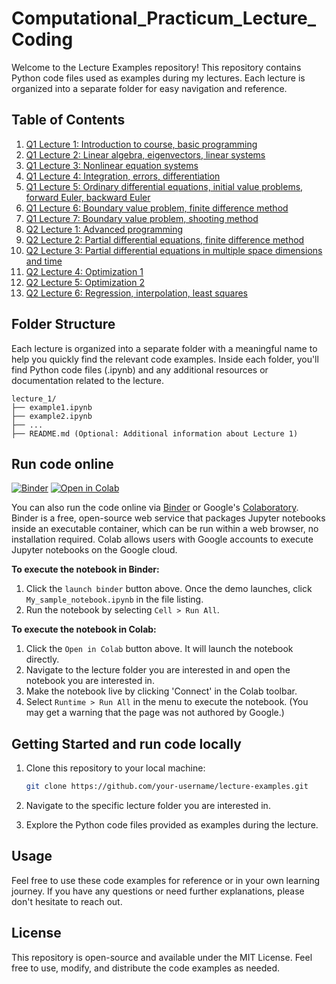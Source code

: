 # Computational_Practicum_Lecture_Coding

Welcome to the Lecture Examples repository! This repository contains Python code files used as examples during my lectures. Each lecture is organized into a separate folder for easy navigation and reference.

## Table of Contents

1. [Q1 Lecture 1: Introduction to course, basic programming](/q1_lecture_1/)
2. [Q1 Lecture 2: Linear algebra, eigenvectors, linear systems](/q1_lecture_2/)
3. [Q1 Lecture 3: Nonlinear equation systems](/q1_lecture_3/)
4. [Q1 Lecture 4: Integration, errors, differentiation](/q1_lecture_4/)
5. [Q1 Lecture 5: Ordinary differential equations, initial value problems, forward Euler, backward Euler](/q1_lecture_5/)
6. [Q1 Lecture 6: Boundary value problem, finite difference method](/q1_lecture_6/)
7. [Q1 Lecture 7: Boundary value problem, shooting method](/q1_lecture_7/)
8. [Q2 Lecture 1: Advanced programming](/q2_lecture_1/)
9. [Q2 Lecture 2: Partial differential equations, finite difference method](/q2_lecture_2/)
10. [Q2 Lecture 3: Partial differential equations in multiple space dimensions and time](/q2_lecture_3/)
11. [Q2 Lecture 4: Optimization 1](/q2_lecture_4/)
12. [Q2 Lecture 5: Optimization 2](/q2_lecture_5/)
13. [Q2 Lecture 6: Regression, interpolation, least squares](/q2_lecture_6/)
<!-- 14. [Q2 Lecture 7: ](/q2_lecture_7/) -->
## Folder Structure

Each lecture is organized into a separate folder with a meaningful name to help you quickly find the relevant code examples. Inside each folder, you'll find Python code files (.ipynb) and any additional resources or documentation related to the lecture.

   ```
lecture_1/
├── example1.ipynb
├── example2.ipynb
├── ...
├── README.md (Optional: Additional information about Lecture 1)
```

## Run code online
[![Binder](https://mybinder.org/badge.svg)](https://mybinder.org/v2/gh/process-intelligence-research/computational_practicum_lecture_coding/tree/main)
[![Open in Colab](https://colab.research.google.com/assets/colab-badge.svg)](https://colab.research.google.com/github/process-intelligence-research/computational_practicum_lecture_coding/tree/main)

You can also run the code online via [Binder](https://mybinder.org) or  Google's [Colaboratory](https://research.google.com/colaboratory/). Binder is a free, open-source web service that packages Jupyter notebooks inside an executable container, which can be run within a web browser, no installation required. 
Colab allows users with Google accounts to execute Jupyter notebooks on the Google cloud. 

**To execute the notebook in Binder:**
1. Click the `launch binder` button above. Once the demo launches, click `My_sample_notebook.ipynb` in the file listing.
2. Run the notebook by selecting `Cell > Run All`.

**To execute the notebook in Colab:**
1. Click the `Open in Colab` button above. It will launch the notebook directly.
2. Navigate to the lecture folder you are interested in and open the notebook you are interested in.
3. Make the notebook live by clicking 'Connect' in the Colab toolbar. 
4. Select `Runtime > Run All` in the menu to execute the notebook. (You may get a warning that the page was not authored by Google.) 

## Getting Started and run code locally

1. Clone this repository to your local machine:

   ```bash
   git clone https://github.com/your-username/lecture-examples.git


2. Navigate to the specific lecture folder you are interested in.

3. Explore the Python code files provided as examples during the lecture.

## Usage
Feel free to use these code examples for reference or in your own learning journey. If you have any questions or need further explanations, please don't hesitate to reach out.

## License
This repository is open-source and available under the MIT License. Feel free to use, modify, and distribute the code examples as needed.
